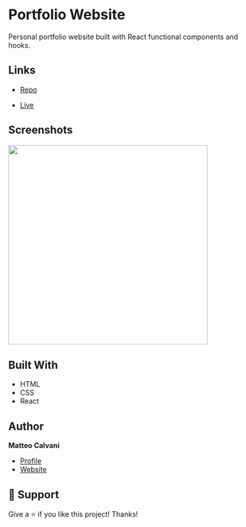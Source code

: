 # Portfolio Website

<p> Personal portfolio website built with React functional components and hooks.</p>

## Links

- [Repo](https://github.com/1987mat/Portfolio_Site 'Repo')

- [Live](https://1987mat.github.io/Portfolio_Site)

## Screenshots

<img src="https://user-images.githubusercontent.com/64235918/195975423-9d8fed78-fb0f-4eca-be26-733531c85aa7.png" width="400"/>

## Built With

- HTML
- CSS
- React

## Author

**Matteo Calvani**

- [Profile](https://github.com/1987mat 'Matteo Calvani')
- [Website](https://1987mat.github.io/Portfolio_Site)

## 🤝 Support

Give a ⭐️ if you like this project! Thanks!
